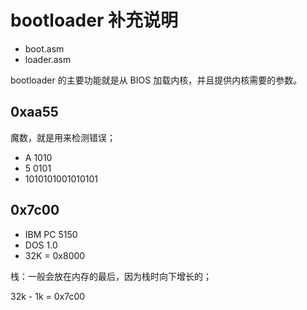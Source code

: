 # bootloader 补充说明

- boot.asm
- loader.asm

bootloader 的主要功能就是从 BIOS 加载内核，并且提供内核需要的参数。


## 0xaa55

魔数，就是用来检测错误；

- A 1010
- 5 0101
- 1010101001010101


## 0x7c00

- IBM PC 5150
- DOS 1.0
- 32K = 0x8000

栈：一般会放在内存的最后，因为栈时向下增长的；

32k - 1k = 0x7c00